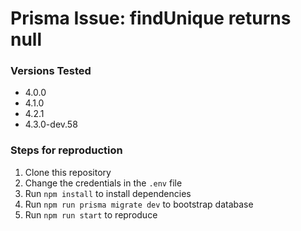 # Prisma Issue: findUnique returns null

### Versions Tested

- 4.0.0
- 4.1.0
- 4.2.1
- 4.3.0-dev.58
 
### Steps for reproduction

1. Clone this repository
2. Change the credentials in the `.env` file
4. Run `npm install` to install dependencies
3. Run `npm run prisma migrate dev` to bootstrap database
5. Run `npm run start` to reproduce
